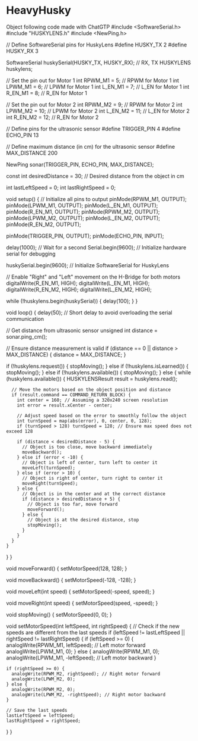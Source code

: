 # HeavyHusky
Object following code made with ChatGTP 
#include <SoftwareSerial.h>
#include "HUSKYLENS.h"
#include <NewPing.h>

// Define SoftwareSerial pins for HuskyLens
#define HUSKY_TX 2
#define HUSKY_RX 3

SoftwareSerial huskySerial(HUSKY_TX, HUSKY_RX); // RX, TX
HUSKYLENS huskylens;

// Set the pin out for Motor 1
int RPWM_M1 = 5; // RPWM for Motor 1
int LPWM_M1 = 6; // LPWM for Motor 1
int L_EN_M1 = 7; // L_EN for Motor 1
int R_EN_M1 = 8; // R_EN for Motor 1

// Set the pin out for Motor 2
int RPWM_M2 = 9; // RPWM for Motor 2
int LPWM_M2 = 10; // LPWM for Motor 2
int L_EN_M2 = 11; // L_EN for Motor 2
int R_EN_M2 = 12; // R_EN for Motor 2

// Define pins for the ultrasonic sensor
#define TRIGGER_PIN 4
#define ECHO_PIN 13

// Define maximum distance (in cm) for the ultrasonic sensor
#define MAX_DISTANCE 200

NewPing sonar(TRIGGER_PIN, ECHO_PIN, MAX_DISTANCE);

const int desiredDistance = 30; // Desired distance from the object in cm

int lastLeftSpeed = 0;
int lastRightSpeed = 0;

void setup() {
  // Initialize all pins to output
  pinMode(RPWM_M1, OUTPUT);
  pinMode(LPWM_M1, OUTPUT);
  pinMode(L_EN_M1, OUTPUT);
  pinMode(R_EN_M1, OUTPUT);
  pinMode(RPWM_M2, OUTPUT);
  pinMode(LPWM_M2, OUTPUT);
  pinMode(L_EN_M2, OUTPUT);
  pinMode(R_EN_M2, OUTPUT);

  pinMode(TRIGGER_PIN, OUTPUT);
  pinMode(ECHO_PIN, INPUT);

  delay(1000); // Wait for a second
  Serial.begin(9600); // Initialize hardware serial for debugging

  huskySerial.begin(9600); // Initialize SoftwareSerial for HuskyLens

  // Enable "Right" and "Left" movement on the H-Bridge for both motors
  digitalWrite(R_EN_M1, HIGH);
  digitalWrite(L_EN_M1, HIGH);
  digitalWrite(R_EN_M2, HIGH);
  digitalWrite(L_EN_M2, HIGH);

  while (!huskylens.begin(huskySerial)) {
    delay(100);
  }
}

void loop() {
  delay(50); // Short delay to avoid overloading the serial communication

  // Get distance from ultrasonic sensor
  unsigned int distance = sonar.ping_cm();

  // Ensure distance measurement is valid
  if (distance == 0 || distance > MAX_DISTANCE) {
    distance = MAX_DISTANCE;
  }

  if (!huskylens.request()) {
    stopMoving();
  } else if (!huskylens.isLearned()) {
    stopMoving();
  } else if (!huskylens.available()) {
    stopMoving();
  } else {
    while (huskylens.available()) {
      HUSKYLENSResult result = huskylens.read();

      // Move the motors based on the object position and distance
      if (result.command == COMMAND_RETURN_BLOCK) {
        int center = 160; // Assuming a 320x240 screen resolution
        int error = result.xCenter - center;

        // Adjust speed based on the error to smoothly follow the object
        int turnSpeed = map(abs(error), 0, center, 0, 128);
        if (turnSpeed > 128) turnSpeed = 128; // Ensure max speed does not exceed 128

        if (distance < desiredDistance - 5) {
          // Object is too close, move backward immediately
          moveBackward();
        } else if (error < -10) {
          // Object is left of center, turn left to center it
          moveLeft(turnSpeed);
        } else if (error > 10) {
          // Object is right of center, turn right to center it
          moveRight(turnSpeed);
        } else {
          // Object is in the center and at the correct distance
          if (distance > desiredDistance + 5) {
            // Object is too far, move forward
            moveForward();
          } else {
            // Object is at the desired distance, stop
            stopMoving();
          }
        }
      }
    }
  }
}

void moveForward() {
  setMotorSpeed(128, 128);
}

void moveBackward() {
  setMotorSpeed(-128, -128);
}

void moveLeft(int speed) {
  setMotorSpeed(-speed, speed);
}

void moveRight(int speed) {
  setMotorSpeed(speed, -speed);
}

void stopMoving() {
  setMotorSpeed(0, 0);
}

void setMotorSpeed(int leftSpeed, int rightSpeed) {
  // Check if the new speeds are different from the last speeds
  if (leftSpeed != lastLeftSpeed || rightSpeed != lastRightSpeed) {
    if (leftSpeed >= 0) {
      analogWrite(RPWM_M1, leftSpeed); // Left motor forward
      analogWrite(LPWM_M1, 0);
    } else {
      analogWrite(RPWM_M1, 0);
      analogWrite(LPWM_M1, -leftSpeed); // Left motor backward
    }

    if (rightSpeed >= 0) {
      analogWrite(RPWM_M2, rightSpeed); // Right motor forward
      analogWrite(LPWM_M2, 0);
    } else {
      analogWrite(RPWM_M2, 0);
      analogWrite(LPWM_M2, -rightSpeed); // Right motor backward
    }

    // Save the last speeds
    lastLeftSpeed = leftSpeed;
    lastRightSpeed = rightSpeed;
  }
}
